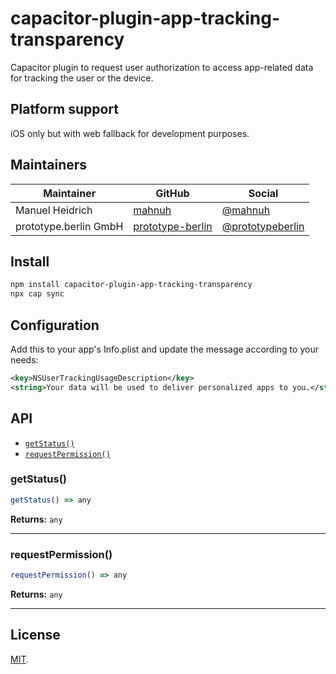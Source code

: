 # capacitor-plugin-app-tracking-transparency

Capacitor plugin to request user authorization to access app-related data for tracking the user or the device.

## Platform support

iOS only but with web fallback for development purposes.

## Maintainers

| Maintainer | GitHub                                    | Social                                        |
| ---------- | ----------------------------------------- | --------------------------------------------- |
| Manuel Heidrich | [mahnuh](https://github.com/mahnuh) | [@mahnuh](https://twitter.com/mahnuh) |
| prototype.berlin GmbH | [prototype-berlin](https://github.com/prototype-berlin) | [@prototypeberlin](https://twitter.com/prototypeberlin) |

## Install

```bash
npm install capacitor-plugin-app-tracking-transparency
npx cap sync
```

## Configuration

Add this to your app's Info.plist and update the message according to your needs:

```xml
<key>NSUserTrackingUsageDescription</key>
<string>Your data will be used to deliver personalized apps to you.</string>
```

## API

<docgen-index>

* [`getStatus()`](#getstatus)
* [`requestPermission()`](#requestpermission)

</docgen-index>

<docgen-api>
<!--Update the source file JSDoc comments and rerun docgen to update the docs below-->

### getStatus()

```typescript
getStatus() => any
```

**Returns:** <code>any</code>

--------------------


### requestPermission()

```typescript
requestPermission() => any
```

**Returns:** <code>any</code>

--------------------

</docgen-api>

## License

[MIT](https://github.com/mahnuh/capacitor-plugin-app-tracking-transparency/blob/main/LICENSE).

